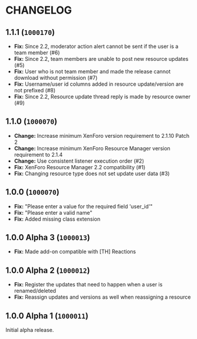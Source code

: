 CHANGELOG
==========================

## 1.1.1 (`1000170`)

- **Fix:** Since 2.2, moderator action alert cannot be sent if the user is a team member (#6)
- **Fix:** Since 2.2, team members are unable to post new resource updates (#5)
- **Fix:** User who is not team member and made the release cannot download without permission (#7)
- **Fix:** Username/user id columns added in resource update/version are not prefixed (#8)
- **Fix:** Since 2.2, Resource update thread reply is made by resource owner (#9)

## 1.1.0 (`1000070`)

- **Change:** Increase minimum XenForo version requirement to 2.1.10 Patch 2
- **Change:** Increase minimum XenForo Resource Manager version requirement to 2.1.4
- **Change:** Use consistent listener execution order (#2)
- **Fix:** XenForo Resource Manager 2.2 compatibility (#1)
- **Fix:** Changing resource type does not set update user data (#3)

## 1.0.0 (`1000070`)

- **Fix:** "Please enter a value for the required field 'user_id'"
- **Fix:** "Please enter a valid name"
- **Fix:** Added missing class extension

## 1.0.0 Alpha 3 (`1000013`)

- **Fix:** Made add-on compatible with \[TH\] Reactions

## 1.0.0 Alpha 2 (`1000012`)

- **Fix:** Register the updates that need to happen when a user is renamed/deleted
- **Fix:** Reassign updates and versions as well when reassigning a resource

## 1.0.0 Alpha 1 (`1000011`)

Initial alpha release.